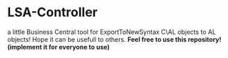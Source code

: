 # LSA-Controller
a little Business Central tool for ExportToNewSyntax C\AL objects to AL objects!
Hope it can be usefull to others.
**Feel free to use this repository! (implement it for everyone to use)**
